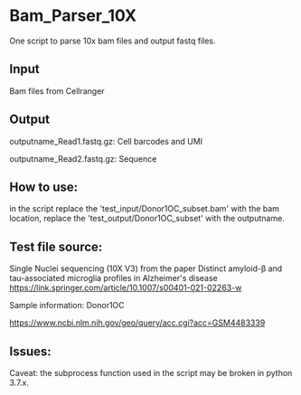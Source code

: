 # Bam_Parser_10X
 One script to parse 10x bam files and output fastq files.
## Input
 Bam files from Cellranger
## Output
 outputname_Read1.fastq.gz: Cell barcodes and UMI
 
 outputname_Read2.fastq.gz: Sequence
## How to use:
 in the script replace the 'test_input/Donor1OC_subset.bam' with the bam location, replace the 'test_output/Donor1OC_subset' with the outputname.
## Test file source:
 Single Nuclei sequencing (10X V3) from the paper Distinct amyloid-β and tau-associated microglia profiles in Alzheimer's disease
 https://link.springer.com/article/10.1007/s00401-021-02263-w
 
 Sample information: Donor1OC
 
 https://www.ncbi.nlm.nih.gov/geo/query/acc.cgi?acc=GSM4483339
## Issues:
 Caveat: the subprocess function used in the script may be broken in python 3.7.x.
